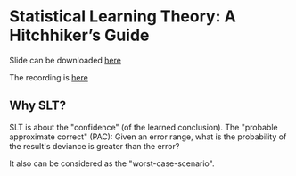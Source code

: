 # Statistical Learning Theory: A Hitchhiker’s Guide

Slide can be downloaded [here](https://media.neurips.cc/Conferences/NIPS2018/Slides/stastical_learning_theory.pdf)

The recording is [here](https://www.facebook.com/nipsfoundation/videos/590172534772927/)

## Why SLT?

SLT is about the "confidence" (of the learned conclusion). The "probable approximate correct" (PAC): Given an error range, what is the probability of the result's deviance is greater than the error?

It also can be considered as the "worst-case-scenario".